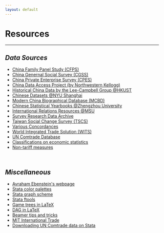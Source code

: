 ```yaml
---
layout: default
---
```

<!-- Google tag (gtag.js) -->
<script async src="https://www.googletagmanager.com/gtag/js?id=G-XFBVV0NE03"></script>
<script>
  window.dataLayer = window.dataLayer || [];
  function gtag(){dataLayer.push(arguments);}
  gtag('js', new Date());

  gtag('config', 'G-XFBVV0NE03');
</script>

# Resources
--------------------------------------------------------
## _Data Sources_
- [China Family Panel Study (CFPS)](http://www.isss.pku.edu.cn/cfps/)
- [China Genernal Social Survey (CGSS)](http://cgss.ruc.edu.cn/)
- [China Private Enterprise Survey (CPES)](https://cpes.zkey.cc/index.jsp)
- [China Data Access Project (by Northwestern Kellogg)](https://www.kellogg.northwestern.edu/research/global-poverty-research-lab/research/projects/china-data-access.aspx)
- [Historical China Data by the Lee-Campbell Group @HKUST](https://leecampbellgroup.blog/projects/)
- [Chinese Datasets @NYU Shanghai](https://library.shanghai.nyu.edu/datasets)
- [Modern China Biographical Database (MCBD)](https://bookdown.enpchina.eu/mcbd_usermanual/introduction.html)
- [Chinese Statistical Yearbooks @Zhengzhou University](http://www7.zzu.edu.cn/udrc/sjk.htm)
- [International Relations Resources @MSU](https://libguides.lib.msu.edu/ir)
- [Survey Research Data Archive](https://srda.sinica.edu.tw/index.php)
- [Taiwan Social Change Survey (TSCS)](https://www2.ios.sinica.edu.tw/sc/cht/scDownload.php)
- [Various Concordances](https://unstats.un.org/unsd/classifications/Econ#Correspondences)
- [World Integrated Trade Solution (WITS)](https://wits.worldbank.org/)
- [UN Comtrade Database](https://comtrade.un.org/data/)
- [Classifications on economic statistics](https://unstats.un.org/unsd/classifications/Econ)
- [Non-tariff measures](https://unctad.org/topic/trade-analysis/non-tariff-measures/NTMs-data-dissemination)

<br>

## _Miscellaneous_
- [Avraham Ebenstein's webpage](https://scholars.huji.ac.il/avrahamebenstein/links?page=1)
- [Stata color palettes](http://repec.sowi.unibe.ch/stata/palettes/getting-started.html)
- [Stata graph scheme](https://www.stata.com/meeting/uk18/slides/uk18_Jann.pdf)
- [Stata ftools](https://github.com/sergiocorreia/ftools)
- [Game trees in LaTeX](http://mirrors.ibiblio.org/CTAN/graphics/pgf/contrib/istgame/istgame-doc.pdf)
- [DAG in LaTeX](https://dkumor.com/posts/technical/2018/08/15/causal-tikz/)
- [Beamer tips and tricks](https://paulgp.github.io/beamer_tips.pdf)
- [MIT International Trade](https://dave-donaldson.com/teaching/)
- [Downloading UN Comtrade data on Stata](https://ideas.repec.org/c/boc/bocode/s458588.html)
